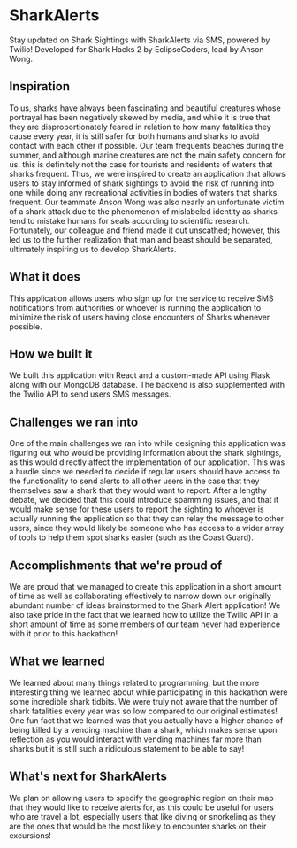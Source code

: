 # SharkAlerts
Stay updated on Shark Sightings with SharkAlerts via SMS, powered by Twilio! Developed for Shark Hacks 2 by EclipseCoders, lead by Anson Wong.

## Inspiration
To us, sharks have always been fascinating and beautiful creatures whose portrayal has been negatively skewed by media, and while it is true that they are disproportionately feared in relation to how many fatalities they cause every year, it is still safer for both humans and sharks to avoid contact with each other if possible. Our team frequents beaches during the summer, and although marine creatures are not the main safety concern for us, this is definitely not the case for tourists and residents of waters that sharks frequent. Thus, we were inspired to create an application that allows users to stay informed of shark sightings to avoid the risk of running into one while doing any recreational activities in bodies of waters that sharks frequent.
Our teammate Anson Wong was also nearly an unfortunate victim of a shark attack due to the phenomenon of mislabeled identity as sharks tend to mistake humans for seals according to scientific research. Fortunately, our colleague and friend made it out unscathed; however, this led us to the further realization that man and beast should be separated, ultimately inspiring us to develop SharkAlerts.

## What it does
This application allows users who sign up for the service to receive SMS notifications from authorities or whoever is running the application to minimize the risk of users having close encounters of Sharks whenever possible.

## How we built it
We built this application with React and a custom-made API using Flask along with our MongoDB database. The backend is also supplemented with the Twilio API to send users SMS messages.

## Challenges we ran into
One of the main challenges we ran into while designing this application was figuring out who would be providing information about the shark sightings, as this would directly affect the implementation of our application. This was a hurdle since we needed to decide if regular users should have access to the functionality to send alerts to all other users in the case that they themselves saw a shark that they would want to report. After a lengthy debate, we decided that this could introduce spamming issues, and that it would make sense for these users to report the sighting to whoever is actually running the application so that they can relay the message to other users, since they would likely be someone who has access to a wider array of tools to help them spot sharks easier (such as the Coast Guard).

## Accomplishments that we're proud of
We are proud that we managed to create this application in a short amount of time as well as collaborating effectively to narrow down our originally abundant number of ideas brainstormed to the Shark Alert application! We also take pride in the fact that we learned how to utilize the Twilio API in a short amount of time as some members of our team never had experience with it prior to this hackathon!

## What we learned
We learned about many things related to programming, but the more interesting thing we learned about while participating in this hackathon were some incredible shark tidbits. We were truly not aware that the number of shark fatalities every year was so low compared to our original estimates! One fun fact that we learned was that you actually have a higher chance of being killed by a vending machine than a shark, which makes sense upon reflection as you would interact with vending machines far more than sharks but it is still such a ridiculous statement to be able to say!

## What's next for SharkAlerts
We plan on allowing users to specify the geographic region on their map that they would like to receive alerts for, as this could be useful for users who are travel a lot, especially users that like diving or snorkeling as they are the ones that would be the most likely to encounter sharks on their excursions!
